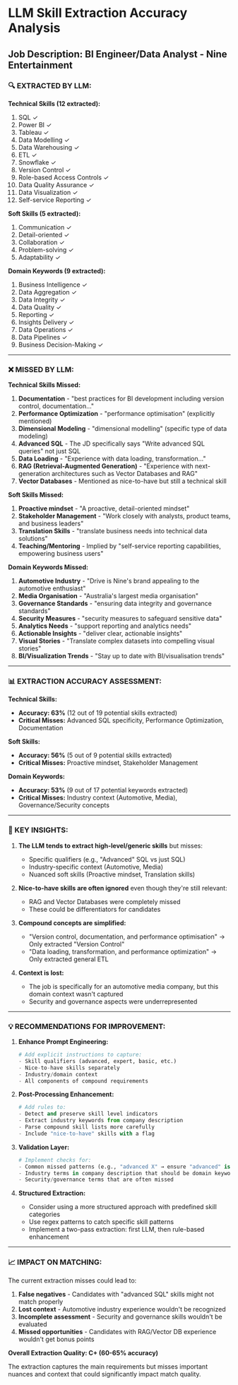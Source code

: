 # LLM Skill Extraction Accuracy Analysis

## Job Description: BI Engineer/Data Analyst - Nine Entertainment

### 🔍 EXTRACTED BY LLM:

**Technical Skills (12 extracted):**
1. SQL ✓
2. Power BI ✓
3. Tableau ✓
4. Data Modelling ✓
5. Data Warehousing ✓
6. ETL ✓
7. Snowflake ✓
8. Version Control ✓
9. Role-based Access Controls ✓
10. Data Quality Assurance ✓
11. Data Visualization ✓
12. Self-service Reporting ✓

**Soft Skills (5 extracted):**
1. Communication ✓
2. Detail-oriented ✓
3. Collaboration ✓
4. Problem-solving ✓
5. Adaptability ✓

**Domain Keywords (9 extracted):**
1. Business Intelligence ✓
2. Data Aggregation ✓
3. Data Integrity ✓
4. Data Quality ✓
5. Reporting ✓
6. Insights Delivery ✓
7. Data Operations ✓
8. Data Pipelines ✓
9. Business Decision-Making ✓

---

### ❌ MISSED BY LLM:

**Technical Skills Missed:**
1. **Documentation** - "best practices for BI development including version control, documentation..."
2. **Performance Optimization** - "performance optimisation" (explicitly mentioned)
3. **Dimensional Modeling** - "dimensional modelling" (specific type of data modeling)
4. **Advanced SQL** - The JD specifically says "Write advanced SQL queries" not just SQL
5. **Data Loading** - "Experience with data loading, transformation..."
6. **RAG (Retrieval-Augmented Generation)** - "Experience with next-generation architectures such as Vector Databases and RAG"
7. **Vector Databases** - Mentioned as nice-to-have but still a technical skill

**Soft Skills Missed:**
1. **Proactive mindset** - "A proactive, detail-oriented mindset"
2. **Stakeholder Management** - "Work closely with analysts, product teams, and business leaders"
3. **Translation Skills** - "translate business needs into technical data solutions"
4. **Teaching/Mentoring** - Implied by "self-service reporting capabilities, empowering business users"

**Domain Keywords Missed:**
1. **Automotive Industry** - "Drive is Nine's brand appealing to the automotive enthusiast"
2. **Media Organisation** - "Australia's largest media organisation"
3. **Governance Standards** - "ensuring data integrity and governance standards"
4. **Security Measures** - "security measures to safeguard sensitive data"
5. **Analytics Needs** - "support reporting and analytics needs"
6. **Actionable Insights** - "deliver clear, actionable insights"
7. **Visual Stories** - "Translate complex datasets into compelling visual stories"
8. **BI/Visualization Trends** - "Stay up to date with BI/visualisation trends"

---

### 📊 EXTRACTION ACCURACY ASSESSMENT:

**Technical Skills:** 
- **Accuracy: 63%** (12 out of 19 potential skills extracted)
- **Critical Misses:** Advanced SQL specificity, Performance Optimization, Documentation

**Soft Skills:**
- **Accuracy: 56%** (5 out of 9 potential skills extracted)
- **Critical Misses:** Proactive mindset, Stakeholder Management

**Domain Keywords:**
- **Accuracy: 53%** (9 out of 17 potential keywords extracted)
- **Critical Misses:** Industry context (Automotive, Media), Governance/Security concepts

---

### 🎯 KEY INSIGHTS:

1. **The LLM tends to extract high-level/generic skills** but misses:
   - Specific qualifiers (e.g., "Advanced" SQL vs just SQL)
   - Industry-specific context (Automotive, Media)
   - Nuanced soft skills (Proactive mindset, Translation skills)

2. **Nice-to-have skills are often ignored** even though they're still relevant:
   - RAG and Vector Databases were completely missed
   - These could be differentiators for candidates

3. **Compound concepts are simplified:**
   - "Version control, documentation, and performance optimisation" → Only extracted "Version Control"
   - "Data loading, transformation, and performance optimization" → Only extracted general ETL

4. **Context is lost:**
   - The job is specifically for an automotive media company, but this domain context wasn't captured
   - Security and governance aspects were underrepresented

---

### 💡 RECOMMENDATIONS FOR IMPROVEMENT:

1. **Enhance Prompt Engineering:**
   ```python
   # Add explicit instructions to capture:
   - Skill qualifiers (advanced, expert, basic, etc.)
   - Nice-to-have skills separately
   - Industry/domain context
   - All components of compound requirements
   ```

2. **Post-Processing Enhancement:**
   ```python
   # Add rules to:
   - Detect and preserve skill level indicators
   - Extract industry keywords from company description
   - Parse compound skill lists more carefully
   - Include "nice-to-have" skills with a flag
   ```

3. **Validation Layer:**
   ```python
   # Implement checks for:
   - Common missed patterns (e.g., "advanced X" → ensure "advanced" is captured)
   - Industry terms in company description that should be domain keywords
   - Security/governance terms that are often missed
   ```

4. **Structured Extraction:**
   - Consider using a more structured approach with predefined skill categories
   - Use regex patterns to catch specific skill patterns
   - Implement a two-pass extraction: first LLM, then rule-based enhancement

---

### 📈 IMPACT ON MATCHING:

The current extraction misses could lead to:
1. **False negatives** - Candidates with "advanced SQL" skills might not match properly
2. **Lost context** - Automotive industry experience wouldn't be recognized
3. **Incomplete assessment** - Security and governance skills wouldn't be evaluated
4. **Missed opportunities** - Candidates with RAG/Vector DB experience wouldn't get bonus points

**Overall Extraction Quality: C+ (60-65% accuracy)**

The extraction captures the main requirements but misses important nuances and context that could significantly impact match quality.
